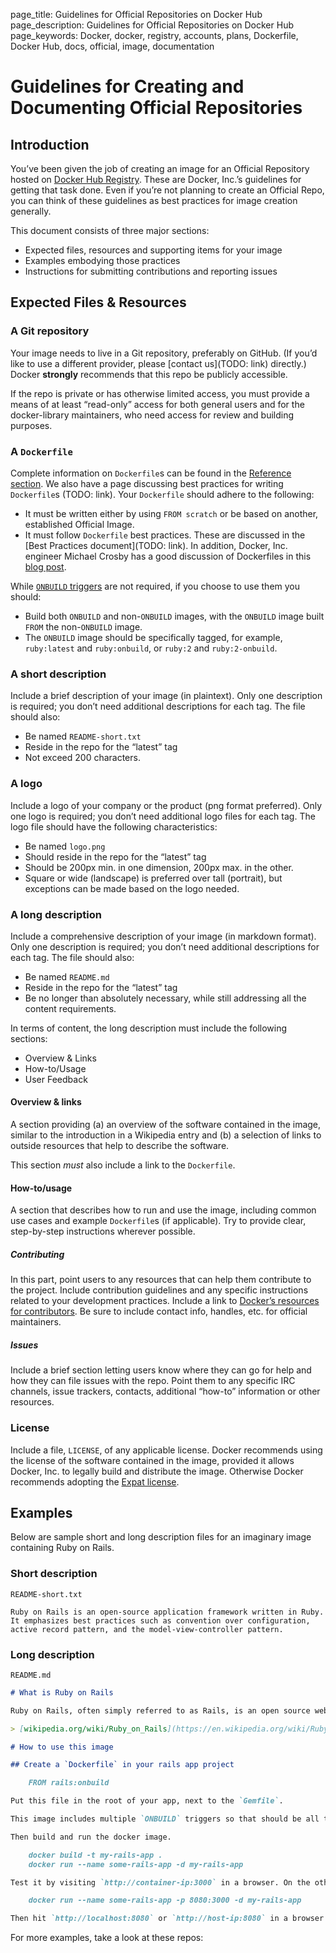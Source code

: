 page_title: Guidelines for Official Repositories on Docker Hub
page_description: Guidelines for Official Repositories on Docker Hub
page_keywords: Docker, docker, registry, accounts, plans, Dockerfile, Docker Hub, docs, official, image, documentation

# Guidelines for Creating and Documenting Official Repositories

## Introduction

You’ve been given the job of creating an image for an Official Repository hosted on
[Docker Hub Registry](https://registry.hub.docker.com/). These are Docker, Inc.’s
guidelines for getting that task done. Even if you’re not planning to create an Official
Repo, you can think of these guidelines as best practices for image creation generally.

This document consists of three major sections:

* Expected files, resources and supporting items for your image
* Examples embodying those practices
* Instructions for submitting contributions and reporting issues

## Expected Files & Resources

### A Git repository

Your image needs to live in a Git repository, preferably on GitHub. (If you’d like to use
a different provider, please [contact us](TODO: link) directly.) Docker **strongly**
recommends that this repo be publicly accessible.

If the repo is private or has otherwise limited access, you must provide a means of at
least “read-only” access for both general users and for the docker-library maintainers,
who need access for review and building purposes.

### A `Dockerfile`

Complete information on `Dockerfile`s can be found in the [Reference section](https://docs.docker.com/reference/builder/).
We also have a page discussing best practices for writing `Dockerfile`s (TODO: link).
Your `Dockerfile` should adhere to the following:

* It must be written either by using `FROM scratch` or be based on another, established
Official Image.
* It must follow `Dockerfile` best practices. These are discussed in the [Best Practices
document](TODO: link). In addition, Docker, Inc. engineer Michael Crosby has a good
discussion of Dockerfiles in this [blog post](http://crosbymichael.com/dockerfile-best-practices-take-2.html).

While [`ONBUILD` triggers](https://docs.docker.com/reference/builder/#onbuild) are not
required, if you choose to use them you should:

* Build both `ONBUILD` and non-`ONBUILD` images, with the `ONBUILD` image built `FROM`
the non-`ONBUILD` image.
* The `ONBUILD` image should be specifically tagged, for example, `ruby:latest` and
`ruby:onbuild`, or `ruby:2` and  `ruby:2-onbuild`.

### A short description

Include a brief description of your image (in plaintext). Only one description is
required; you don’t need additional descriptions for each tag. The file should also: 

* Be named `README-short.txt`
* Reside in the repo for the “latest” tag
* Not exceed 200 characters.

### A logo

Include a logo of your company or the product (png format preferred). Only one logo is
required; you don’t need additional logo files for each tag. The logo file should have
the following characteristics: 

* Be named `logo.png`
* Should reside in the repo for the “latest” tag
* Should be 200px min. in one dimension, 200px max. in the other.
* Square or wide (landscape) is preferred over tall (portrait), but exceptions can be
made based on the logo needed.

### A long description

Include a comprehensive description of your image (in markdown format). Only one
description is required; you don’t need additional descriptions for each tag. The file
should also: 

* Be named `README.md`
* Reside in the repo for the “latest” tag
* Be no longer than absolutely necessary, while still addressing all the content
requirements.

In terms of content, the long description must include the following sections:

* Overview & Links
* How-to/Usage
* User Feedback


#### Overview & links

A section providing (a) an overview of the software contained in the image, similar to
the introduction in a Wikipedia entry and (b) a selection of links to outside resources
that help to describe the software.

This section *must* also include a link to the `Dockerfile`.

#### How-to/usage

A section that describes how to run and use the image, including common use cases and
example `Dockerfile`s (if applicable). Try to provide clear, step-by-step instructions
wherever possible.

##### Contributing

In this part, point users to any resources that can help them contribute to the project.
Include contribution guidelines and any specific instructions related to your development
practices. Include a link to [Docker’s resources for contributors](https://docs.docker.com/contributing/contributing/).
Be sure to include contact info, handles, etc. for official maintainers.

##### Issues

Include a brief section letting users know where they can go for help and how they can
file issues with the repo. Point them to any specific IRC channels, issue trackers,
contacts, additional “how-to” information or other resources.

### License

Include a file, `LICENSE`, of any applicable license.  Docker recommends using the
license of the software contained in the image, provided it allows Docker, Inc. to
legally build and distribute the image.  Otherwise Docker recommends adopting the
[Expat license](http://directory.fsf.org/wiki/License:Expat).

## Examples

Below are sample short and long description files for an imaginary image containing
Ruby on Rails.

### Short description

`README-short.txt`

`Ruby on Rails is an open-source application framework written in Ruby. It emphasizes best practices such as convention over configuration, active record pattern, and the model-view-controller pattern.`

### Long description

`README.md`

```markdown
# What is Ruby on Rails

Ruby on Rails, often simply referred to as Rails, is an open source web application framework which runs via the Ruby programming language. It is a full-stack framework: it allows creating pages and applications that gather information from the web server, talk to or query the database, and render templates out of the box. As a result, Rails features a routing system that is independent of the web server.

> [wikipedia.org/wiki/Ruby_on_Rails](https://en.wikipedia.org/wiki/Ruby_on_Rails)

# How to use this image

## Create a `Dockerfile` in your rails app project

    FROM rails:onbuild

Put this file in the root of your app, next to the `Gemfile`.

This image includes multiple `ONBUILD` triggers so that should be all that you need for most applications. The build will `ADD . /usr/src/app`, `RUN bundle install`, `EXPOSE 3000`, and set the default command to `rails server`.

Then build and run the docker image.

    docker build -t my-rails-app .
    docker run --name some-rails-app -d my-rails-app

Test it by visiting `http://container-ip:3000` in a browser. On the other hand, if you need access outside the host on port 8080:

    docker run --name some-rails-app -p 8080:3000 -d my-rails-app

Then hit `http://localhost:8080` or `http://host-ip:8080` in a browser.
```

For more examples, take a look at these repos: <TODO links>
